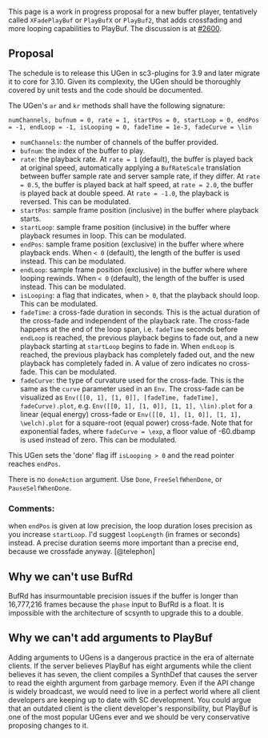 This page is a work in progress proposal for a new buffer player, tentatively called `XFadePlayBuf` or `PlayBufX` or `PlayBuf2`, that adds crossfading and more looping capabilities to PlayBuf. The discussion is at [#2600](https://github.com/supercollider/supercollider/issues/2600).

## Proposal ##

The schedule is to release this UGen in sc3-plugins for 3.9 and later migrate it to core for 3.10. Given its complexity, the UGen should be thoroughly covered by unit tests and the code should be documented.

The UGen's `ar` and `kr` methods shall have the following signature:

    numChannels, bufnum = 0, rate = 1, startPos = 0, startLoop = 0, endPos = -1, endLoop = -1, isLooping = 0, fadeTime = 1e-3, fadeCurve = \lin

- `numChannels`: the number of channels of the buffer provided.
- `bufnum`: the index of the buffer to play.
- `rate`: the playback rate. At `rate = 1` (default), the buffer is played back at original speed, automatically applying a `BufRateScale` translation between buffer sample rate and server sample rate, if they differ. At `rate = 0.5`, the buffer is played back at half speed, at `rate = 2.0`, the buffer is played back at double speed. At `rate = -1.0`, the playback is reversed. This can be modulated.
- `startPos`: sample frame position (inclusive) in the buffer where playback starts.
- `startLoop`: sample frame position (inclusive) in the buffer where playback resumes in loop. This can be modulated.
- `endPos`: sample frame position (exclusive) in the buffer where where playback ends. When `< 0` (default), the length of the buffer is used instead. This can be modulated.
- `endLoop`: sample frame position (exclusive) in the buffer where where looping rewinds. When `< 0` (default), the length of the buffer is used instead. This can be modulated.
- `isLooping`: a flag that indicates, when `> 0`, that the playback should loop. This can be modulated.
- `fadeTime`: a cross-fade duration in seconds. This is the actual duration of the cross-fade and independent of the playback rate. The cross-fade happens at the end of the loop span, i.e. `fadeTime` seconds before `endLoop` is reached, the previous playback begins to fade out, and a new playback starting at `startLoop` begins to fade in. When `endLoop` is reached, the previous playback has completely faded out, and the new playback has completely faded in. A value of zero indicates no cross-fade. This can be modulated. 
- `fadeCurve`: the type of curvature used for the cross-fade. This is the same as the `curve` parameter used in an `Env`. The cross-fade can be visualized as `Env([[0, 1], [1, 0]], [fadeTime, fadeTime], fadeCurve).plot`, e.g. `Env([[0, 1], [1, 0]], [1, 1], \lin).plot` for a linear (equal energy) cross-fade or `Env([[0, 1], [1, 0]], [1, 1], \welch).plot` for a square-root (equal power) cross-fade. Note that for exponential fades, where `fadeCurve = \exp`, a floor value of -60.dbamp is used instead of zero. This can be modulated.

This UGen sets the 'done' flag iff `isLooping > 0` and the read pointer reaches `endPos`.

There is no `doneAction` argument. Use `Done`, `FreeSelfWhenDone`, or `PauseSelfWhenDone`.


### Comments:

when `endPos` is given at low precision, the loop duration loses precision as you increase `startLoop`. I'd suggest `loopLength` (in frames or seconds) instead. A precise duration seems more important than a precise end, because we crossfade anyway. [@telephon]

## Why we can't use BufRd ##

BufRd has insurmountable precision issues if the buffer is longer than 16,777,216 frames because the `phase` input to BufRd is a float. It is impossible with the architecture of scsynth to upgrade this to a double.

## Why we can't add arguments to PlayBuf ##

Adding arguments to UGens is a dangerous practice in the era of alternate clients. If the server believes PlayBuf has eight arguments while the client believes it has seven, the client compiles a SynthDef that causes the server to read the eighth argument from garbage memory. Even if the API change is widely broadcast, we would need to live in a perfect world where all client developers are keeping up to date with SC development. You could argue that an outdated client is the client developer's responsibility, but PlayBuf is one of the most popular UGens ever and we should be very conservative proposing changes to it.